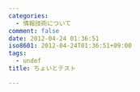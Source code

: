```yaml
---
categories:
  - 情報技術について
comment: false
date: 2012-04-24 01:36:51
iso8601: 2012-04-24T01:36:51+09:00
tags:
  - undef
title: ちょいとテスト

---
```


    	